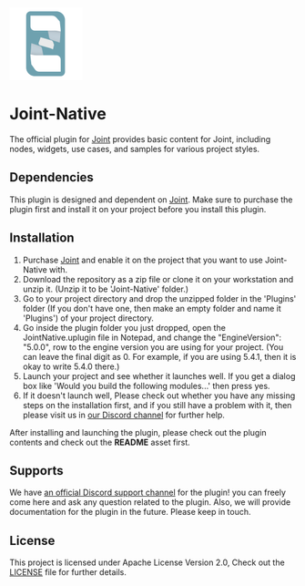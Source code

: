 ![Joint-Native-Logo](/Resources/Icon128.png)
# Joint-Native
The official plugin for [Joint](https://www.unrealengine.com/marketplace/ko/product/ec432b9261c94b70a4068507d42a4f5a) provides basic content for Joint, including nodes, widgets, use cases, and samples for various project styles. 

## Dependencies 
This plugin is designed and dependent on [Joint](https://www.unrealengine.com/marketplace/ko/product/ec432b9261c94b70a4068507d42a4f5a). Make sure to purchase the plugin first and install it on your project before you install this plugin.

## Installation
1. Purchase [Joint](https://www.unrealengine.com/marketplace/ko/product/ec432b9261c94b70a4068507d42a4f5a) and enable it on the project that you want to use Joint-Native with.
2. Download the repository as a zip file or clone it on your workstation and unzip it. (Unzip it to be 'Joint-Native' folder.)
4. Go to your project directory and drop the unzipped folder in the 'Plugins' folder (If you don't have one, then make an empty folder and name it 'Plugins') of your project directory.
5. Go inside the plugin folder you just dropped, open the JointNative.uplugin file in Notepad, and change the "EngineVersion": "5.0.0", row to the engine version you are using for your project. (You can leave the final digit as 0. For example, if you are using 5.4.1, then it is okay to write 5.4.0 there.) 
6. Launch your project and see whether it launches well. If you get a dialog box like 'Would you build the following modules...' then press yes.
7. If it doesn't launch well, Please check out whether you have any missing steps on the installation first, and if you still have a problem with it, then please visit us in [our Discord channel](https://discord.gg/DzNFax2aBS) for further help.

After installing and launching the plugin, please check out the plugin contents and check out the **README** asset first.

## Supports
We have [an official Discord support channel](https://discord.gg/DzNFax2aBS) for the plugin! you can freely come here and ask any question related to the plugin.
Also, we will provide documentation for the plugin in the future. Please keep in touch.

## License
This project is licensed under Apache License Version 2.0, Check out the [LICENSE](/LICENSE) file for further details.
